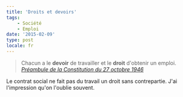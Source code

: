 ```yaml
---
title: 'Droits et devoirs'
tags:
    - Société
    - Emploi
date: '2015-02-09'
type: post
locale: fr
---
```


> Chacun a le **devoir** de travailler et le **droit** d'obtenir un emploi.  
>  <cite>[Préambule de la Constitution du 27 octobre 1946](http://www.legifrance.gouv.fr/Droit-francais/Constitution/Preambule-de-la-Constitution-du-27-octobre-1946)</cite>

Le contrat social ne fait pas du travail un droit sans contrepartie. J'ai l'impression qu'on l'oublie souvent.
